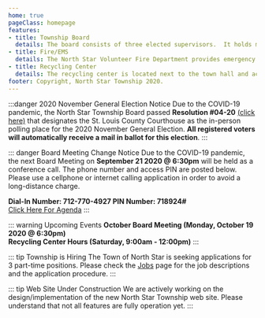 ```yaml
---
home: true
pageClass: homepage
features:
- title: Township Board
  details: The board consists of three elected supervisors.  It holds monthly public meetings and elections are held during the annual meeting in the spring.
- title: Fire/EMS
  details: The North Star Volunteer Fire Department provides emergency medical and fire/rescue services to the local area.
- title: Recycling Center
  details: The recycling center is located next to the town hall and accepts recycling materials only during open business hours.
footer: Copyright, North Star Township 2020.
---
```


:::danger 2020 November General Election Notice
Due to the COVID-19 pandemic, the North Star Township Board passed **Resolution #04-20** [(click here)](/township/resolutions/resolution-04-20.md) that designates the St. Louis County Courthouse as the in-person polling place for the 2020 November General Election.  **All registered voters will automatically receive a mail in ballot for this election**.
:::

::: danger Board Meeting Change Notice
Due to the COVID-19 pandemic, the next Board Meeting on **September 21 2020 @ 6:30pm** will be held 
as a conference call.  The phone number and access PIN are posted below. Please use a cellphone or 
internet calling application in order to avoid a long-distance charge.

**Dial-In Number: 712-770-4927  PIN Number: 718924#**  
[Click Here For Agenda](/township/agenda.md)
:::

::: warning Upcoming Events
**October Board Meeting (Monday, October 19 2020 @ 6:30pm)** <br>
**Recycling Center Hours (Saturday, 9:00am - 12:00pm)** 
:::

::: tip Township is Hiring
The Town of North Star is seeking applications for 3 part-time positions.  Please check
the [Jobs](/jobs) page for the job descriptions and the application procedure.
:::

::: tip Web Site Under Construction
We are actively working on the design/implementation of the new North Star Township 
web site.  Please understand that not all features are fully operation yet.
:::
